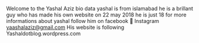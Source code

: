 Welcome to the Yashal Aziz bio data 
yashal is from islamabad 
he is a brillant guy who has made his own website on 22 may 2018 
he is just 18 
for more informations about yashal 
follow him on facebook 🔘
Instagram 
yaashalaziz@gmail.com
His website is following 
Yashaldotblog.wordpress.com